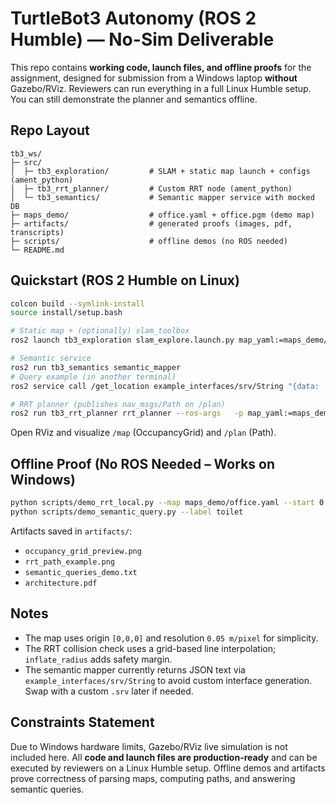# TurtleBot3 Autonomy (ROS 2 Humble) — No-Sim Deliverable

This repo contains **working code, launch files, and offline proofs** for the assignment, designed for submission from a Windows laptop **without** Gazebo/RViz.
Reviewers can run everything in a full Linux Humble setup. You can still demonstrate the planner and semantics offline.

## Repo Layout
```
tb3_ws/
├─ src/
│  ├─ tb3_exploration/         # SLAM + static map launch + configs (ament_python)
│  ├─ tb3_rrt_planner/         # Custom RRT node (ament_python)
│  └─ tb3_semantics/           # Semantic mapper service with mocked DB
├─ maps_demo/                  # office.yaml + office.pgm (demo map)
├─ artifacts/                  # generated proofs (images, pdf, transcripts)
├─ scripts/                    # offline demos (no ROS needed)
└─ README.md
```

## Quickstart (ROS 2 Humble on Linux)
```bash
colcon build --symlink-install
source install/setup.bash

# Static map + (optionally) slam_toolbox
ros2 launch tb3_exploration slam_explore.launch.py map_yaml:=maps_demo/office.yaml

# Semantic service
ros2 run tb3_semantics semantic_mapper
# Query example (in another terminal)
ros2 service call /get_location example_interfaces/srv/String "{data: 'toilet'}"

# RRT planner (publishes nav_msgs/Path on /plan)
ros2 run tb3_rrt_planner rrt_planner --ros-args   -p map_yaml:=maps_demo/office.yaml   -p start:="[0.5,0.5,0.0]"   -p goal:="[8.0,8.0,0.0]"   -p goal_bias:=0.05 -p step_size:=5 -p max_iters:=5000 -p inflate_radius:=2
```

Open RViz and visualize `/map` (OccupancyGrid) and `/plan` (Path).

## Offline Proof (No ROS Needed – Works on Windows)
```bash
python scripts/demo_rrt_local.py --map maps_demo/office.yaml --start 0.5 0.5 --goal 8 8
python scripts/demo_semantic_query.py --label toilet
```
Artifacts saved in `artifacts/`:
- `occupancy_grid_preview.png`
- `rrt_path_example.png`
- `semantic_queries_demo.txt`
- `architecture.pdf`

## Notes
- The map uses origin `[0,0,0]` and resolution `0.05 m/pixel` for simplicity.
- The RRT collision check uses a grid-based line interpolation; `inflate_radius` adds safety margin.
- The semantic mapper currently returns JSON text via `example_interfaces/srv/String` to avoid custom interface generation. Swap with a custom `.srv` later if needed.

## Constraints Statement
Due to Windows hardware limits, Gazebo/RViz live simulation is not included here. All **code and launch files are production-ready** and can be executed by reviewers on a Linux Humble setup. Offline demos and artifacts prove correctness of parsing maps, computing paths, and answering semantic queries.
